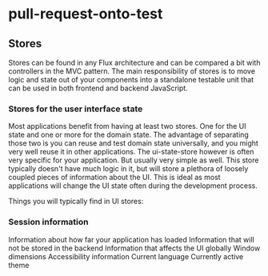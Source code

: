 # pull-request-onto-test

## Stores
Stores can be found in any Flux architecture and can be compared a bit with controllers in the MVC pattern. The main responsibility of stores is to move logic and state out of your components into a standalone testable unit that can be used in both frontend and backend JavaScript.

### Stores for the user interface state
Most applications benefit from having at least two stores. One for the UI state and one or more for the domain state. The advantage of separating those two is you can reuse and test domain state universally, and you might very well reuse it in other applications. The ui-state-store however is often very specific for your application. But usually very simple as well. This store typically doesn't have much logic in it, but will store a plethora of loosely coupled pieces of information about the UI. This is ideal as most applications will change the UI state often during the development process.

Things you will typically find in UI stores:

### Session information
Information about how far your application has loaded
Information that will not be stored in the backend
Information that affects the UI globally
Window dimensions
Accessibility information
Current language
Currently active theme
